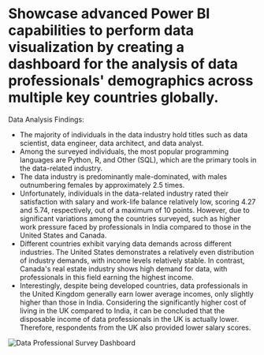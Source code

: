 # Showcase advanced Power BI capabilities to perform data visualization by creating a dashboard for the analysis of data professionals' demographics across multiple key countries globally.

Data Analysis Findings:
- The majority of individuals in the data industry hold titles such as data scientist, data engineer, data architect, and data analyst.
- Among the surveyed individuals, the most popular programming languages are Python, R, and Other (SQL), which are the primary tools in the data-related industry.
- The data industry is predominantly male-dominated, with males outnumbering females by approximately 2.5 times.
- Unfortunately, individuals in the data-related industry rated their satisfaction with salary and work-life balance relatively low, scoring 4.27 and 5.74, respectively, out of a maximum of 10 points. However, due to significant variations among the countries surveyed, such as higher work pressure faced by professionals in India compared to those in the United States and Canada.
- Different countries exhibit varying data demands across different industries. The United States demonstrates a relatively even distribution of industry demands, with income levels relatively stable. In contrast, Canada's real estate industry shows high demand for data, with professionals in this field earning the highest income.
- Interestingly, despite being developed countries, data professionals in the United Kingdom generally earn lower average incomes, only slightly higher than those in India. Considering the significantly higher cost of living in the UK compared to India, it can be concluded that the disposable income of data professionals in the UK is actually lower. Therefore, respondents from the UK also provided lower salary scores.

![Data Professional Survey Dashboard](https://github.com/AlexMaAU/PowerBI-Dashboard/assets/130563062/20464946-936a-4f99-b397-060f9c48060c)
